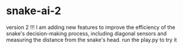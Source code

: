 # snake-ai-2
version 2 !!!
I am adding new features to improve the efficiency of the snake's decision-making process, including diagonal sensors and measuring the distance from the snake's head.
run the play.py to try it
